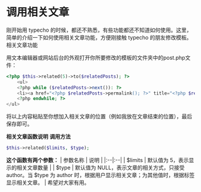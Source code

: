 # 调用相关文章

刚开始用 typecho 的时候，都还不熟悉，有些功能都还不知道如何使用。这里，简单的介绍一下如何使用相关文章功能，方便刚接触 typecho 的朋友修改模板。 相关文章功能

用文本编辑器或网站后台的外观打开你所要修改的模板的文件夹中的post.php文件：
```php
<?php $this->related(5)->to($relatedPosts); ?>
    <ul>
    <?php while ($relatedPosts->next()): ?>
    <li><a href="<?php $relatedPosts->permalink(); ?>" title="<?php $relatedPosts->title(); ?>"><?php $relatedPosts->title(); ?></a></li>
    <?php endwhile; ?>
</ul>
```

将以上内容粘贴至你想加入相关文章的位置（例如我放在文章结束的位置），最后保存即可。

**相关文章函数说明**
**调用方法**
```php
$this->related($limits, $type);
```
**这个函数有两个参数：**
| 参数名称 | 说明 |
|:--|:--|
| $limits | 默认值为 5，表示显示的相关文章数量 |
| $type | 默认值为 NULL，表示文章的相关方式，只接受 author。当 $type 为 author 时，根据用户显示相关文章；为其他值时，根据标签显示相关文章。 |
希望对大家有用。
